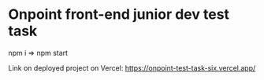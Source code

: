 # Onpoint front-end junior dev test task

npm i => npm start

Link on deployed project on Vercel: https://onpoint-test-task-six.vercel.app/

